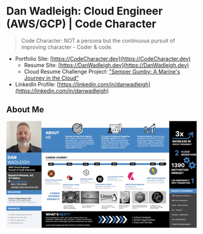 # Dan Wadleigh: Cloud Engineer (AWS/GCP) | Code Character
> Code Character: NOT a persona but the continuous pursuit of improving character - Coder & code.
- Portfolio Site: [https://CodeCharacter.dev](https://CodeCharacter.dev)
    - Resume Site: [https://DanWadleigh.dev](https://DanWadleigh.dev)
    - Cloud Resume Challenge Project: ["Semper Gumby: A Marine's Journey in the Cloud"](https://codecharacter.dev/semper-gumby-a-marines-journey-in-the-cloud)
- LinkedIn Profile: [https://linkedin.com/in/danwadleigh](https://linkedin.com/in/danwadleigh)

## About Me

![About Dan Wadleigh - AWS Cloud Engineer](./resources/About-Dan-Wadleigh.png)
